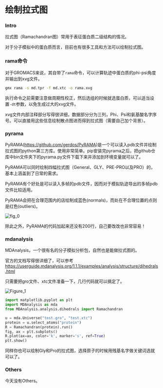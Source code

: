 # 绘制拉式图

### Intro

拉式图（Ramachandran图）常用于表征蛋白质二级结构的情况。

对于分子模拟中的蛋白质而言，目前也有很多工具和方法可以绘制拉式图。



### rama命令

对于GROMACS来说，其自带了`rama`命令，可以计算轨迹中蛋白质的phi-psi角度并输出到xvg文件。

```bash
gmx rama -s md.tpr -f md.xtc -o rama.xvg
```

执行命令之前需要注意做周期性校正，然后选组的时候就选蛋白质，可以适当设置`-dt`参数，以免生成过大的xvg文件。

xvg文件内部注释部分写得很详细，数据部分分为三列，Phi、Psi和氨基酸名字序号。可以直接用这些信息绘制散点图进而得到拉式图（需要自己加个背景）。



### pyrama

PyRAMA(https://github.com/gerdos/PyRAMA)是一个可以读入pdb文件并绘制拉式图的python第三方库。使用非常简单。pip安装完pyrama之后，把github仓库中bin文件夹下的pyrama.py文件下载下来并添加到环境变量就可以了。

PyRAMA可以同时绘制四幅拉式图（General、GLY、PRE-PRO以及PRO）的，基本上涵盖到了日常的需求。

PyRAMA有个好处是可以读入多帧的pdb文件，因而对于模拟轨迹导出的多帧pdb文件比较适用。

PyRAMA会把在合理范围内的店绘制成蓝色(normals)，而处在不合理位置的点则是红色(outliers)。

![fig_0](C:\Users\hhhhh\Desktop\databank\公众号\20220218\fig_0.png)

除此之外，PyRAMA的代码加起来还没有200行，自己要改改也非常容易！



### mdanalysis

MDAnalysis，一个很有名的分子模拟分析包，自然也是能做拉式图的。

官方的文档写得很详细了，可以参考 https://userguide.mdanalysis.org/1.1.1/examples/analysis/structure/dihedrals.html

只需要把gro文件、xtc文件准备一下，几行代码就可以搞定了。

![Figure_1](C:\Users\hhhhh\Desktop\20220218_RAMA\Figure_1.png)

```python
import matplotlib.pyplot as plt
import MDAnalysis as mda
from MDAnalysis.analysis.dihedrals import Ramachandran

u = mda.Universe("test.gro", "test.xtc")
protein = u.select_atoms("protein")
R = Ramachandran(protein).run()
fig, ax = plt.subplots()
R.plot(ax=ax, color='k', marker='s', ref=True)
plt.show()
```

同样你也可以绘制Gly和Pro的拉式图，选择原子的时候用残基名字做关键词选就可以了。



### Others

今天没有Others。







